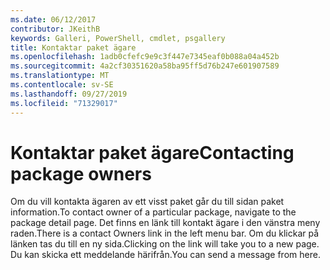 ```yaml
---
ms.date: 06/12/2017
contributor: JKeithB
keywords: Galleri, PowerShell, cmdlet, psgallery
title: Kontaktar paket ägare
ms.openlocfilehash: 1adb0cfefc9e9c3f447e7345eaf0b088a04a452b
ms.sourcegitcommit: 4a2cf30351620a58ba95ff5d76b247e601907589
ms.translationtype: MT
ms.contentlocale: sv-SE
ms.lasthandoff: 09/27/2019
ms.locfileid: "71329017"
---
```

# <a name="contacting-package-owners"></a><span data-ttu-id="eedc2-103">Kontaktar paket ägare</span><span class="sxs-lookup"><span data-stu-id="eedc2-103">Contacting package owners</span></span>

<span data-ttu-id="eedc2-104">Om du vill kontakta ägaren av ett visst paket går du till sidan paket information.</span><span class="sxs-lookup"><span data-stu-id="eedc2-104">To contact owner of a particular package, navigate to the package detail page.</span></span>
<span data-ttu-id="eedc2-105">Det finns en länk till kontakt ägare i den vänstra meny raden.</span><span class="sxs-lookup"><span data-stu-id="eedc2-105">There is a contact Owners link in the left menu bar.</span></span>
<span data-ttu-id="eedc2-106">Om du klickar på länken tas du till en ny sida.</span><span class="sxs-lookup"><span data-stu-id="eedc2-106">Clicking on the link will take you to a new page.</span></span>
<span data-ttu-id="eedc2-107">Du kan skicka ett meddelande härifrån.</span><span class="sxs-lookup"><span data-stu-id="eedc2-107">You can send a message from here.</span></span>
